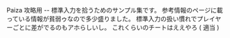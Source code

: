 Paiza 攻略用 -- 標準入力を拾うためのサンプル集です。
参考情報のページに載っている情報が貧弱ゥなので多少盛りました。
標準入力の扱い慣れでプレイヤーごとに差がでるのもアホらしいし。
これくらいのチートはええやろ ( 適当 )
